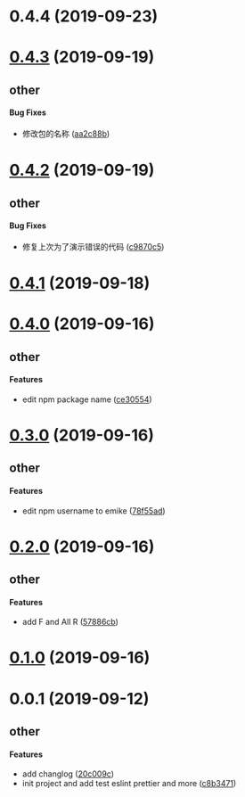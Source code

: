 # 0.4.4 (2019-09-23)



# [0.4.3](https://github.com/essencemike/ramda-ts/compare/v0.4.2...v0.4.3) (2019-09-19)

## other

#### Bug Fixes

* 修改包的名称 ([aa2c88b](https://github.com/essencemike/ramda-ts/commit/aa2c88b))



# [0.4.2](https://github.com/essencemike/ramda-ts/compare/v0.4.1...v0.4.2) (2019-09-19)

## other

#### Bug Fixes

* 修复上次为了演示错误的代码 ([c9870c5](https://github.com/essencemike/ramda-ts/commit/c9870c5))



# [0.4.1](https://github.com/essencemike/ramda-ts/compare/v0.4.0...v0.4.1) (2019-09-18)



# [0.4.0](https://github.com/essencemike/ramda-ts/compare/v0.3.0...v0.4.0) (2019-09-16)

## other

#### Features

* edit npm package name ([ce30554](https://github.com/essencemike/ramda-ts/commit/ce30554))



# [0.3.0](https://github.com/essencemike/ramda-ts/compare/v0.2.0...v0.3.0) (2019-09-16)

## other

#### Features

* edit npm username to emike ([78f55ad](https://github.com/essencemike/ramda-ts/commit/78f55ad))



# [0.2.0](https://github.com/essencemike/ramda-ts/compare/v0.1.0...v0.2.0) (2019-09-16)

## other

#### Features

* add F and All R ([57886cb](https://github.com/essencemike/ramda-ts/commit/57886cb))



# [0.1.0](https://github.com/essencemike/ramda-ts/compare/v0.0.1...v0.1.0) (2019-09-16)



# 0.0.1 (2019-09-12)

## other

#### Features

* add changlog ([20c009c](https://github.com/essencemike/ramda-ts/commit/20c009c))
* init project and add test eslint prettier and more ([c8b3471](https://github.com/essencemike/ramda-ts/commit/c8b3471))



